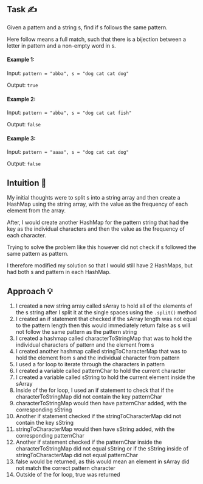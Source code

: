## Task ✍
Given a pattern and a string s, find if s follows the same pattern.

Here follow means a full match, such that there is a bijection between a letter in pattern and a non-empty word in s.

#### Example 1:
Input: ```pattern = "abba", s = "dog cat cat dog"```

Output: ```true```

#### Example 2:
Input: ```pattern = "abba", s = "dog cat cat fish"```

Output: ```false```

#### Example 3:
Input: ```pattern = "aaaa", s = "dog cat cat dog"```

Output: ```false```

## Intuition 💬
<!-- Describe your first thoughts on how to solve this problem. -->
My initial thoughts were to split s into a string array and then create a HashMap using the string array, with the value as the frequency of each element from the array.

After, I would create another HashMap for the pattern string that had the key as the individual characters and then the value as the frequency of each character.

Trying to solve the problem like this however did not check if s followed the same pattern as pattern.

I therefore modified my solution so that I would still have 2 HashMaps, but had both s and pattern in each HashMap.

## Approach 💡
<!-- Describe your approach to solving the problem. -->
1. I created a new string array called sArray to hold all of the elements of the s string after I split it at the single spaces using the ```.split()``` method
2. I created an if statement that checked if the sArray length was not equal to the pattern length then this would immediately return false as s will not follow the same pattern as the pattern string
3. I created a hashmap called characterToStringMap that was to hold the individual characters of pattern and the element from s
4. I created another hashmap called stringToCharacterMap that was to hold the element from s and the individual character from pattern
5. I used a for loop to iterate through the characters in pattern
6. I created a variable called patternChar to hold the current character
7. I created a variable called sString to hold the current element inside the sArray
8. Inside of the for loop, I used an if statement to check that if the characterToStringMap did not contain the key patternChar
9. characterToStringMap would then have patternChar added, with the corresponding sString
10. Another if statement checked if the stringToCharacterMap did not contain the key sString
11. stringToCharacterMap would then have sString added, with the corresponding patternChar
12. Another if statement checked if the patternChar inside the characterToStringMap did not equal sString or if the sString inside of stringToCharacterMap did not equal patternChar
13. false would be returned, as this would mean an element in sArray did not match the correct pattern character 
14. Outside of the for loop, true was returned
